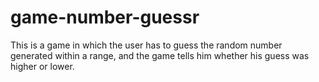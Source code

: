 # game-number-guessr
This is a game in which the user has to guess the random number generated within a range, and the game tells him whether his guess was higher or lower.
